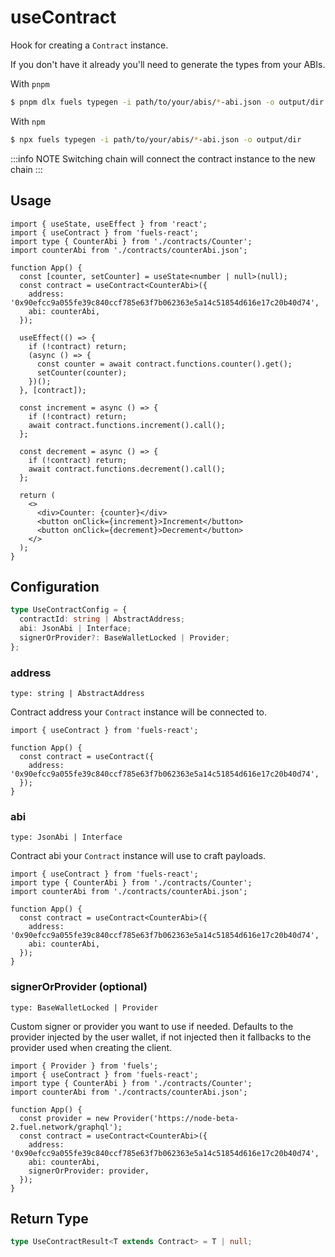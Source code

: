 # useContract

Hook for creating a `Contract` instance.

If you don't have it already you'll need to generate the types from your ABIs.

With `pnpm`

```bash
$ pnpm dlx fuels typegen -i path/to/your/abis/*-abi.json -o output/dir
```

With `npm`

```bash
$ npx fuels typegen -i path/to/your/abis/*-abi.json -o output/dir
```

:::info NOTE
Switching chain will connect the contract instance to the new chain
:::

## Usage

```tsx
import { useState, useEffect } from 'react';
import { useContract } from 'fuels-react';
import type { CounterAbi } from './contracts/Counter';
import counterAbi from './contracts/counterAbi.json';

function App() {
  const [counter, setCounter] = useState<number | null>(null);
  const contract = useContract<CounterAbi>({
    address: '0x90efcc9a055fe39c840ccf785e63f7b062363e5a14c51854d616e17c20b40d74',
    abi: counterAbi,
  });

  useEffect(() => {
    if (!contract) return;
    (async () => {
      const counter = await contract.functions.counter().get();
      setCounter(counter);
    })();
  }, [contract]);

  const increment = async () => {
    if (!contract) return;
    await contract.functions.increment().call();
  };

  const decrement = async () => {
    if (!contract) return;
    await contract.functions.decrement().call();
  };

  return (
    <>
      <div>Counter: {counter}</div>
      <button onClick={increment}>Increment</button>
      <button onClick={decrement}>Decrement</button>
    </>
  );
}
```

## Configuration

```ts
type UseContractConfig = {
  contractId: string | AbstractAddress;
  abi: JsonAbi | Interface;
  signerOrProvider?: BaseWalletLocked | Provider;
};
```

### address

`type: string | AbstractAddress`

Contract address your `Contract` instance will be connected to.

```tsx {5}
import { useContract } from 'fuels-react';

function App() {
  const contract = useContract({
    address: '0x90efcc9a055fe39c840ccf785e63f7b062363e5a14c51854d616e17c20b40d74',
  });
}
```

### abi

`type: JsonAbi | Interface`

Contract abi your `Contract` instance will use to craft payloads.

```tsx {2,3,6,8}
import { useContract } from 'fuels-react';
import type { CounterAbi } from './contracts/Counter';
import counterAbi from './contracts/counterAbi.json';

function App() {
  const contract = useContract<CounterAbi>({
    address: '0x90efcc9a055fe39c840ccf785e63f7b062363e5a14c51854d616e17c20b40d74',
    abi: counterAbi,
  });
}
```

### signerOrProvider (optional)

`type: BaseWalletLocked | Provider`

Custom signer or provider you want to use if needed. Defaults to the provider injected by the user wallet, if not injected then it fallbacks to the provider used when creating the client.

```tsx {1,7,11}
import { Provider } from 'fuels';
import { useContract } from 'fuels-react';
import type { CounterAbi } from './contracts/Counter';
import counterAbi from './contracts/counterAbi.json';

function App() {
  const provider = new Provider('https://node-beta-2.fuel.network/graphql');
  const contract = useContract<CounterAbi>({
    address: '0x90efcc9a055fe39c840ccf785e63f7b062363e5a14c51854d616e17c20b40d74',
    abi: counterAbi,
    signerOrProvider: provider,
  });
}
```

## Return Type

```ts
type UseContractResult<T extends Contract> = T | null;
```
